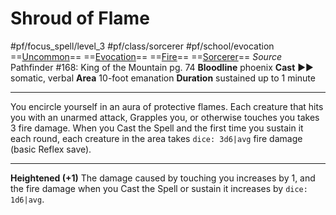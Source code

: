 # Shroud of Flame
#pf/focus_spell/level_3 #pf/class/sorcerer #pf/school/evocation 
==[Uncommon](../../../Traits/Uncommon.md)== ==[Evocation](../../../Traits/Evocation.md)== ==[Fire](../../../Traits/Fire.md)== ==[Sorcerer](../../../Traits/Sorcerer.md)==
*Source* Pathfinder #168: King of the Mountain pg. 74
**Bloodline** phoenix
**Cast** ►► somatic, verbal
**Area** 10-foot emanation
**Duration** sustained up to 1 minute

---
You encircle yourself in an aura of protective flames. Each creature that hits you with an unarmed attack, Grapples you, or otherwise touches you takes 3 fire damage. When you Cast the Spell and the first time you sustain it each round, each creature in the area takes `dice: 3d6|avg` fire damage (basic Reflex save).

<hr>

**Heightened (+1)** The damage caused by touching you increases by 1, and the fire damage when you Cast the Spell or sustain it increases by `dice: 1d6|avg`.